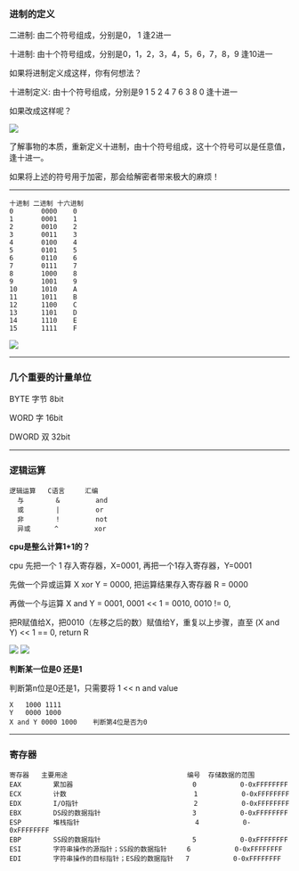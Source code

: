 

### 进制的定义

二进制: 由二个符号组成，分别是0， 1 逢2进一

十进制: 由十个符号组成，分别是0，1，2，3，4，5，6，7，8，9  逢10进一

如果将进制定义成这样，你有何想法？

十进制定义: 由十个符号组成，分别是9 1 5 2 4 7 6 3 8 0 逢十进一

如果改成这样呢？

<img src="../../images/QQ截图20201013202906.png">

了解事物的本质，重新定义十进制，由十个符号组成，这十个符号可以是任意值，逢十进一。

如果将上述的符号用于加密，那会给解密者带来极大的麻烦！


------------------
```
十进制 二进制 十六进制
0       0000    0
1       0001    1
2       0010    2
3       0011    3
4       0100    4
5       0101    5
6       0110    6
7       0111    7
8       1000    8
9       1001    9
10      1010    A
11      1011    B
12      1100    C
13      1101    D
14      1110    E
15      1111    F
```

<img src="../../images/二进制十六进制对应表.png">

---------------------------------
### 几个重要的计量单位

BYTE 字节  8bit

WORD 字    16bit

DWORD 双   32bit


---------------------------------
### 逻辑运算

```
逻辑运算   C语言     汇编
  与        &         and
  或        |         or
  非        !         not
  异或      ^         xor
```

**cpu是整么计算1+1的？**

cpu 先把一个 1 存入寄存器，X=0001, 再把一个1存入寄存器，Y=0001

先做一个异或运算 X xor Y = 0000, 把运算结果存入寄存器  R = 0000

再做一个与运算 X and Y = 0001,  0001 << 1 = 0010, 0010 != 0,

把R赋值给X，把0010（左移之后的数）赋值给Y，重复以上步骤，直至 (X and Y) << 1 == 0, return R

<img src="../../images/QQ截图20201014192545.png">

<img src="../../images/QQ截图20201014192901.png">

**判断某一位是0 还是1**

判断第n位是0还是1，只需要将 1 << n and value

```
X   1000 1111   
Y   0000 1000   
X and Y 0000 1000    判断第4位是否为0
```

-------------------------------
### 寄存器
```
寄存器   主要用途                              编号  存储数据的范围
EAX        累加器                              0           0-0xFFFFFFFF
ECX        计数                                1           0-0xFFFFFFFF
EDX        I/O指针                             2           0-0xFFFFFFFF
EBX        DS段的数据指针                       3           0-0xFFFFFFFF
ESP        堆栈指针                             4           0-0xFFFFFFFF
EBP        SS段的数据指针                       5           0-0xFFFFFFFF
ESI        字符串操作的源指针；SS段的数据指针     6           0-0xFFFFFFFF
EDI        字符串操作的目标指针；ES段的数据指针   7           0-0xFFFFFFFF
```